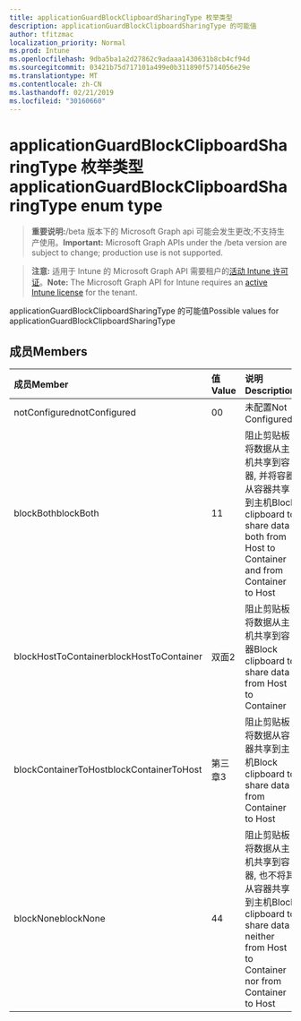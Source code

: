 ```yaml
---
title: applicationGuardBlockClipboardSharingType 枚举类型
description: applicationGuardBlockClipboardSharingType 的可能值
author: tfitzmac
localization_priority: Normal
ms.prod: Intune
ms.openlocfilehash: 9dba5ba1a2d27862c9adaaa1430631b8cb4cf94d
ms.sourcegitcommit: 03421b75d717101a499e0b311890f5714056e29e
ms.translationtype: MT
ms.contentlocale: zh-CN
ms.lasthandoff: 02/21/2019
ms.locfileid: "30160660"
---
```

# <a name="applicationguardblockclipboardsharingtype-enum-type"></a><span data-ttu-id="f8d43-103">applicationGuardBlockClipboardSharingType 枚举类型</span><span class="sxs-lookup"><span data-stu-id="f8d43-103">applicationGuardBlockClipboardSharingType enum type</span></span>

> <span data-ttu-id="f8d43-104">**重要说明:**/beta 版本下的 Microsoft Graph api 可能会发生更改;不支持生产使用。</span><span class="sxs-lookup"><span data-stu-id="f8d43-104">**Important:** Microsoft Graph APIs under the /beta version are subject to change; production use is not supported.</span></span>

> <span data-ttu-id="f8d43-105">**注意:** 适用于 Intune 的 Microsoft Graph API 需要租户的[活动 Intune 许可证](https://go.microsoft.com/fwlink/?linkid=839381)。</span><span class="sxs-lookup"><span data-stu-id="f8d43-105">**Note:** The Microsoft Graph API for Intune requires an [active Intune license](https://go.microsoft.com/fwlink/?linkid=839381) for the tenant.</span></span>

<span data-ttu-id="f8d43-106">applicationGuardBlockClipboardSharingType 的可能值</span><span class="sxs-lookup"><span data-stu-id="f8d43-106">Possible values for applicationGuardBlockClipboardSharingType</span></span>

## <a name="members"></a><span data-ttu-id="f8d43-107">成员</span><span class="sxs-lookup"><span data-stu-id="f8d43-107">Members</span></span>
|<span data-ttu-id="f8d43-108">成员</span><span class="sxs-lookup"><span data-stu-id="f8d43-108">Member</span></span>|<span data-ttu-id="f8d43-109">值</span><span class="sxs-lookup"><span data-stu-id="f8d43-109">Value</span></span>|<span data-ttu-id="f8d43-110">说明</span><span class="sxs-lookup"><span data-stu-id="f8d43-110">Description</span></span>|
|:---|:---|:---|
|<span data-ttu-id="f8d43-111">notConfigured</span><span class="sxs-lookup"><span data-stu-id="f8d43-111">notConfigured</span></span>|<span data-ttu-id="f8d43-112">0</span><span class="sxs-lookup"><span data-stu-id="f8d43-112">0</span></span>|<span data-ttu-id="f8d43-113">未配置</span><span class="sxs-lookup"><span data-stu-id="f8d43-113">Not Configured</span></span>|
|<span data-ttu-id="f8d43-114">blockBoth</span><span class="sxs-lookup"><span data-stu-id="f8d43-114">blockBoth</span></span>|<span data-ttu-id="f8d43-115">1</span><span class="sxs-lookup"><span data-stu-id="f8d43-115">1</span></span>|<span data-ttu-id="f8d43-116">阻止剪贴板将数据从主机共享到容器, 并将容器从容器共享到主机</span><span class="sxs-lookup"><span data-stu-id="f8d43-116">Block clipboard to share data both from Host to Container and from Container to Host</span></span>|
|<span data-ttu-id="f8d43-117">blockHostToContainer</span><span class="sxs-lookup"><span data-stu-id="f8d43-117">blockHostToContainer</span></span>|<span data-ttu-id="f8d43-118">双面</span><span class="sxs-lookup"><span data-stu-id="f8d43-118">2</span></span>|<span data-ttu-id="f8d43-119">阻止剪贴板将数据从主机共享到容器</span><span class="sxs-lookup"><span data-stu-id="f8d43-119">Block clipboard to share data from Host to Container</span></span>|
|<span data-ttu-id="f8d43-120">blockContainerToHost</span><span class="sxs-lookup"><span data-stu-id="f8d43-120">blockContainerToHost</span></span>|<span data-ttu-id="f8d43-121">第三章</span><span class="sxs-lookup"><span data-stu-id="f8d43-121">3</span></span>|<span data-ttu-id="f8d43-122">阻止剪贴板将数据从容器共享到主机</span><span class="sxs-lookup"><span data-stu-id="f8d43-122">Block clipboard to share data from Container to Host</span></span>|
|<span data-ttu-id="f8d43-123">blockNone</span><span class="sxs-lookup"><span data-stu-id="f8d43-123">blockNone</span></span>|<span data-ttu-id="f8d43-124">4</span><span class="sxs-lookup"><span data-stu-id="f8d43-124">4</span></span>|<span data-ttu-id="f8d43-125">阻止剪贴板将数据从主机共享到容器, 也不将其从容器共享到主机</span><span class="sxs-lookup"><span data-stu-id="f8d43-125">Block clipboard to share data neither from Host to Container nor from Container to Host</span></span>|




